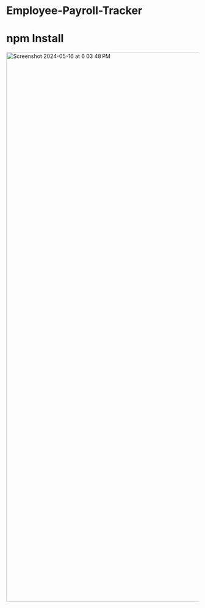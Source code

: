 # Employee-Payroll-Tracker


# npm Install
<img width="1440" alt="Screenshot 2024-05-16 at 6 03 48 PM" src="https://github.com/ekookten/Employee-Payroll-Tracker/assets/160375665/15df03eb-f5b1-4691-ae32-97e3bee1bef7">
